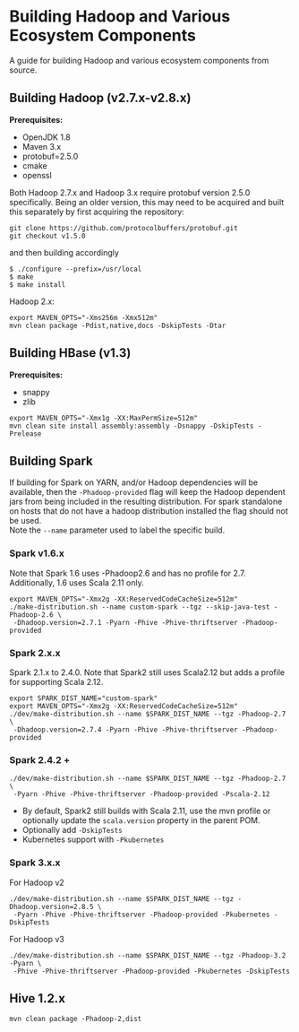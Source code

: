 
Building Hadoop and Various Ecosystem Components
================================================

A guide for building Hadoop and various ecosystem components from source.

## Building Hadoop (v2.7.x-v2.8.x)

**Prerequisites:**
 * OpenJDK 1.8
 * Maven 3.x
 * protobuf=2.5.0
 * cmake
 * openssl

Both Hadoop 2.7.x and Hadoop 3.x require protobuf version 2.5.0 specifically.
Being an older version, this may need to be acquired and built this separately
by first acquiring the repository:
```
git clone https://github.com/protocolbuffers/protobuf.git
git checkout v1.5.0
```
and then building accordingly
```
$ ./configure --prefix=/usr/local
$ make
$ make install
```

Hadoop 2.x:
```
export MAVEN_OPTS="-Xms256m -Xmx512m"
mvn clean package -Pdist,native,docs -DskipTests -Dtar
```

## Building HBase (v1.3)

**Prerequisites:**
  * snappy
  * zlib

```
export MAVEN_OPTS="-Xmx1g -XX:MaxPermSize=512m"
mvn clean site install assembly:assembly -Dsnappy -DskipTests -Prelease
```

## Building Spark

 If building for Spark on YARN, and/or Hadoop dependencies will be available,
then the `-Phadoop-provided` flag will keep the Hadoop dependent jars from
being included in the resulting distribution. For spark standalone on hosts
that do not have a hadoop distribution installed the flag should not be used.  
Note the `--name` parameter used to label the specific build.

### Spark v1.6.x
Note that Spark 1.6 uses -Phadoop2.6 and has no profile for 2.7. Additionally,
1.6 uses Scala 2.11 only.
```
export MAVEN_OPTS="-Xmx2g -XX:ReservedCodeCacheSize=512m"
./make-distribution.sh --name custom-spark --tgz --skip-java-test -Phadoop-2.6 \
 -Dhadoop.version=2.7.1 -Pyarn -Phive -Phive-thriftserver -Phadoop-provided
```

### Spark 2.x.x

Spark 2.1.x to 2.4.0. Note that Spark2 still uses Scala2.12 but adds a profile
for supporting Scala 2.12.
```
export SPARK_DIST_NAME="custom-spark"
export MAVEN_OPTS="-Xmx2g -XX:ReservedCodeCacheSize=512m"
./dev/make-distribution.sh --name $SPARK_DIST_NAME --tgz -Phadoop-2.7 \
 -Dhadoop.version=2.7.4 -Pyarn -Phive -Phive-thriftserver -Phadoop-provided
```

### Spark 2.4.2 +
```
./dev/make-distribution.sh --name $SPARK_DIST_NAME --tgz -Phadoop-2.7 \
 -Pyarn -Phive -Phive-thriftserver -Phadoop-provided -Pscala-2.12
```

- By default, Spark2 still builds with Scala 2.11, use the mvn profile
  or optionally update the `scala.version` property in the parent POM.
- Optionally add `-DskipTests`
- Kubernetes support with `-Pkubernetes`

### Spark 3.x.x

For Hadoop v2
```
./dev/make-distribution.sh --name $SPARK_DIST_NAME --tgz -Dhadoop.version=2.8.5 \
 -Pyarn -Phive -Phive-thriftserver -Phadoop-provided -Pkubernetes -DskipTests
```

For Hadoop v3
```
./dev/make-distribution.sh --name $SPARK_DIST_NAME --tgz -Phadoop-3.2 -Pyarn \
 -Phive -Phive-thriftserver -Phadoop-provided -Pkubernetes -DskipTests
```

## Hive 1.2.x
```
mvn clean package -Phadoop-2,dist
```
